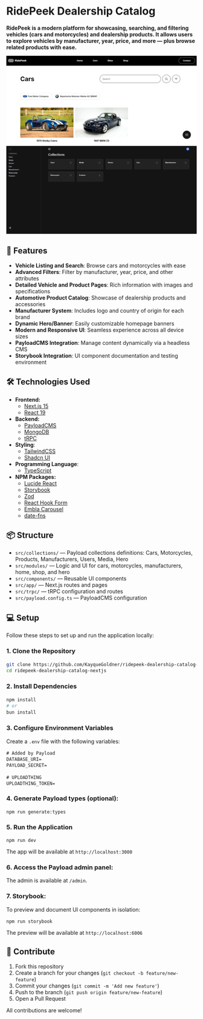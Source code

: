 # RidePeek Dealership Catalog

**RidePeek is a modern platform for showcasing, searching, and filtering vehicles (cars and motorcycles) and dealership products. It allows users to explore vehicles by manufacturer, year, price, and more — plus browse related products with ease.**

![Application Screenshot](/ridepeek-dealership-catalog.png "Application Screenshot")
![Application Screenshot](/ridepeek-dealership-catalog-dashboard.png "Application Screenshot")

## 🚀 Features  

- **Vehicle Listing and Search**: Browse cars and motorcycles with ease
- **Advanced Filters**: Filter by manufacturer, year, price, and other attributes
- **Detailed Vehicle and Product Pages**: Rich information with images and specifications
- **Automotive Product Catalog**: Showcase of dealership products and accessories
- **Manufacturer System**: Includes logo and country of origin for each brand
- **Dynamic Hero/Banner**: Easily customizable homepage banners
- **Modern and Responsive UI**: Seamless experience across all device sizes
- **PayloadCMS Integration**: Manage content dynamically via a headless CMS
- **Storybook Integration**: UI component documentation and testing environment


## 🛠️ Technologies Used 

- **Frontend:**
  - [Next.js 15](https://nextjs.org/)
  - [React 19](https://react.dev/)
- **Backend:**
  - [PayloadCMS](https://payloadcms.com/)
  - [MongoDB](https://www.mongodb.com/)
  - [tRPC](https://trpc.io/)
- **Styling**:  
  - [TailwindCSS](https://tailwindcss.com/)
  - [Shadcn UI](https://ui.shadcn.com/)
- **Programming Language**:  
  - [TypeScript](https://www.typescriptlang.org/)
- **NPM Packages:**
  - [Lucide React](https://lucide.dev/)
  - [Storybook](https://storybook.js.org/)
  - [Zod](https://zod.dev/)
  - [React Hook Form](https://react-hook-form.com/) 
  - [Embla Carousel](https://www.embla-carousel.com/)
  - [date-fns](https://date-fns.org/)

## 📦 Structure

- `src/collections/` — Payload collections definitions: Cars, Motorcycles, Products, Manufacturers, Users, Media, Hero
- `src/modules/` — Logic and UI for cars, motorcycles, manufacturers, home, shop, and hero
- `src/components/` — Reusable UI components
- `src/app/` — Next.js routes and pages
- `src/trpc/` — tRPC configuration and routes
- `src/payload.config.ts` — PayloadCMS configuration

## 💻 Setup

Follow these steps to set up and run the application locally:

### 1. Clone the Repository

```bash
git clone https://github.com/KayqueGoldner/ridepeek-dealership-catalog-nextjs
cd ridepeek-dealership-catalog-nextjs
```

### 2. Install Dependencies

```bash
npm install
# or
bun install
```

### 3. Configure Environment Variables

Create a `.env` file with the following variables:

```env
# Added by Payload
DATABASE_URI=
PAYLOAD_SECRET=

# UPLOADTHING
UPLOADTHING_TOKEN=
```

### 4. **Generate Payload types (optional):**

```pwsh
npm run generate:types
```


### 5. **Run the Application**

```pwsh
npm run dev
```

The app will be available at `http://localhost:3000`

### 6. **Access the Payload admin panel:**

The admin is available at `/admin`.

### 7. **Storybook:**

To preview and document UI components in isolation:

```pwsh
npm run storybook
```

The preview will be available at `http://localhost:6006`

## 🤝 Contribute

1. Fork this repository
2. Create a branch for your changes (`git checkout -b feature/new-feature`)
3. Commit your changes (`git commit -m 'Add new feature'`)
4. Push to the branch (`git push origin feature/new-feature`)
5. Open a Pull Request

All contributions are welcome!